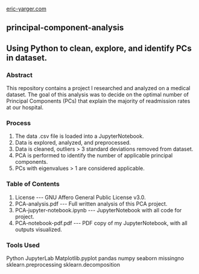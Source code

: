 [eric-yarger.com](http://www.eric-yarger.com)

## principal-component-analysis
## Using Python to clean, explore, and identify PCs in dataset.

### Abstract
This repository contains a project I researched and analyzed on a medical dataset.
The goal of this analysis was to decide on the optimal number of Principal Components (PCs)
that explain the majority of readmission rates at our hospital.

### Process
1.  The data .csv file is loaded into a JupyterNotebook.
2.  Data is explored, analyzed, and preprocessed.
3.  Data is cleaned, outliers > 3 standard deviations removed from dataset.
4.  PCA is performed to identify the number of applicable principal components.
5.  PCs with eigenvalues > 1 are considered applicable.

### Table of Contents
1.  License --- GNU Affero General Public License v3.0. 
3.  PCA-analysis.pdf --- Full written analysis of this PCA project.
4.  PCA-jupyter-notebook.ipynb --- JupyterNotebook with all code for project.
5.  PCA-notebook-pdf.pdf --- PDF copy of my JupyterNotebook, with all outputs visualized.

### Tools Used
Python
JupyterLab
Matplotlib.pyplot
pandas
numpy
seaborn
missingno
sklearn.preprocessing
sklearn.decomposition
